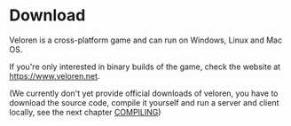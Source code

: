 # Download

Veloren is a cross-platform game and can run on Windows, Linux and Mac OS.

If you're only interested in binary builds of the game, check the website at <https://www.veloren.net>.

(We currently don't yet provide official downloads of veloren, you have to download the source code, compile it yourself and run a server and client locally, see the next chapter [COMPILING](./compiling.md))
